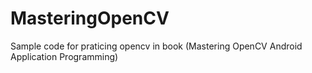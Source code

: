 # MasteringOpenCV
Sample code for praticing opencv in book (Mastering OpenCV Android Application Programming)

